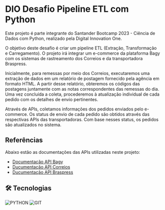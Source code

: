 # DIO Desafio Pipeline ETL com Python

Este projeto é parte integrante do Santander Bootcamp 2023 - Ciência de Dados com Python, realizado pela Digital Innovation One.

O objetivo deste desafio é criar um pipeline ETL (Extração, Transformação e Carregamento). O projeto irá integrar um e-commerce da plataforma Bagy com os sistemas de rastreamento dos Correios e da transportadora Braspress.

Inicialmente, para remessas por meio dos Correios, executaremos uma extração de dados em um relatório de postagem fornecido pela agência em formato HTML. A partir desse relatório, obteremos os códigos das postagens juntamente com as notas correspondentes das remessas do dia. Uma vez concluída a coleta, procederemos à atualização individual de cada pedido com os detalhes de envio pertinentes.

Através de APIs, coletamos informações dos pedidos enviados pelo e-commerce. Os status de envio de cada pedido são obtidos através das respectivas APIs das transportadoras. Com base nesses status, os pedidos são atualizados no sistema.

## Referências

Abaixo estão as documentações das APIs utilizadas neste projeto:

 - [Documentação API Bagy](https://suporte.bagy.com.br/documentacao-da-api/)
 - [Ducumentação API Correios](https://www.correios.com.br/atendimento/developers/arquivos/manual-para-integracao-correios-api)
 - [Ducumentação API Braspress](https://api.braspress.com/home)

## 🛠 Tecnologias
![PYTHON](https://img.shields.io/badge/PYTHON-306998?style=plastic&logo=python&logoColor=fff)
![GIT](https://img.shields.io/badge/GIT-E34C26?style=plastic&logo=git&logoColor=fff)